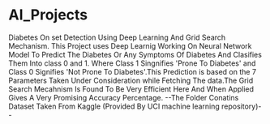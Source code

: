 # AI_Projects
Diabetes On set Detection Using Deep Learning And Grid Search Mechanism.
This Project uses Deep Learnig Working On Neural Network Model To Predict The Diabetes Or Any Symptoms Of Diabetes And Clasifies Them Into class 0 and 1. Where Class 1 Singnifies 'Prone To Diabetes' and Class 0 Signifies 'Not Prone To Diabetes'.This Prediction is based on the 7 Parameters Taken Under Consideration while Fetching The data.The Grid Search Mecahnism Is Found To Be Very Efficient Here And When Applied Gives A Very Promising Accuracy Percentage.
--The Folder Conatins Dataset Taken From Kaggle (Provided By UCI machine learning repository)--

